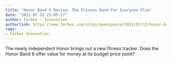 ```yaml
---
title: 'Honor Band 6 Review: The Fitness Band For Everyone Else'
date: "2021-07-12 22:05:17"
author: Forbes - Innovation
authorlink: https://www.forbes.com/sites/ewanspence/2021/07/12/honor-band-6-fitness-tracker-review-budget-sleep-stress-pulse-oximeter-review/
tags:
- Forbes-Innovation
---
```

The newly independent Honor brings out a new fitness tracker. Does the Honor Band 6 offer value for money at its budget price point?